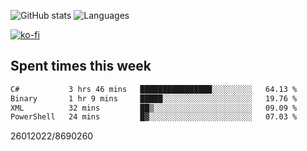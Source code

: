 ![GitHub stats](https://github-readme-stats.vercel.app/api?username=emipa606&theme=github_dark&show_icons=true) 
![Languages](https://github-readme-stats.vercel.app/api/top-langs/?username=emipa606&theme=github_dark&layout=compact)

[![ko-fi](https://ko-fi.com/img/githubbutton_sm.svg)](https://ko-fi.com/G2G55DDYD)

## Spent times this week
<!--START_SECTION:waka-->

```txt
C#           3 hrs 46 mins   ████████████████░░░░░░░░░   64.13 %
Binary       1 hr 9 mins     █████░░░░░░░░░░░░░░░░░░░░   19.76 %
XML          32 mins         ██▒░░░░░░░░░░░░░░░░░░░░░░   09.09 %
PowerShell   24 mins         █▓░░░░░░░░░░░░░░░░░░░░░░░   07.03 %
```

<!--END_SECTION:waka-->


26012022/8690260

